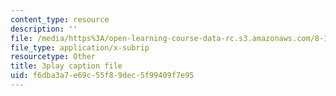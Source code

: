 ```yaml
---
content_type: resource
description: ''
file: /media/https%3A/open-learning-course-data-rc.s3.amazonaws.com/8-13-14-experimental-physics-i-ii-junior-lab-fall-2016-spring-2017/f6dba3a7e69c55f89dec5f99409f7e95_ECmy2HP1gwA.vtt
file_type: application/x-subrip
resourcetype: Other
title: 3play caption file
uid: f6dba3a7-e69c-55f8-9dec-5f99409f7e95
---
```

